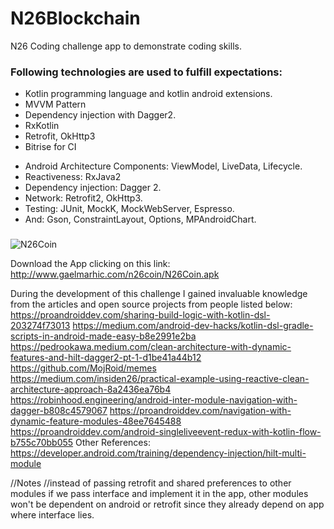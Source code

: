 # N26Blockchain
N26 Coding challenge app to demonstrate coding skills.



### Following technologies are used to fulfill expectations:
- Kotlin programming language and kotlin android extensions.
- MVVM Pattern
- Dependency injection with Dagger2.
- RxKotlin
- Retrofit, OkHttp3
- Bitrise for CI
* Android Architecture Components: ViewModel, LiveData, Lifecycle.
* Reactiveness: RxJava2
* Dependency injection: Dagger 2.
* Network: Retrofit2, OkHttp3.
* Testing: JUnit, MockK, MockWebServer, Espresso.
* And: Gson, ConstraintLayout, Options, MPAndroidChart.

###
![N26Coin](https://user-images.githubusercontent.com/16627604/57197241-54681c80-6f65-11e9-8b9d-3046b845a322.png)

Download the App clicking on this link: http://www.gaelmarhic.com/n26coin/N26Coin.apk

During the development of this challenge I gained invaluable knowledge from the articles and open source projects from people listed below:
https://proandroiddev.com/sharing-build-logic-with-kotlin-dsl-203274f73013
https://medium.com/android-dev-hacks/kotlin-dsl-gradle-scripts-in-android-made-easy-b8e2991e2ba
https://pedrookawa.medium.com/clean-architecture-with-dynamic-features-and-hilt-dagger2-pt-1-d1be41a44b12
https://github.com/MojRoid/memes
https://medium.com/insiden26/practical-example-using-reactive-clean-architecture-approach-8a2436ea76b4
https://robinhood.engineering/android-inter-module-navigation-with-dagger-b808c4579067
https://proandroiddev.com/navigation-with-dynamic-feature-modules-48ee7645488
https://proandroiddev.com/android-singleliveevent-redux-with-kotlin-flow-b755c70bb055
Other References:
https://developer.android.com/training/dependency-injection/hilt-multi-module

//Notes
//instead of passing retrofit and shared preferences to other modules if we pass interface and implement it in the app, other modules won't be dependent on android or retrofit since they already depend on app where interface lies.